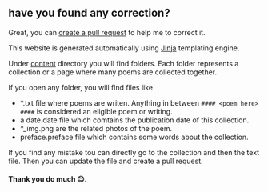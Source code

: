 ## have you found any correction?
Great, you can [create a pull request](https://www.atlassian.com/git/tutorials/making-a-pull-request) to help me to correct it.

This website is generated automatically using [Jinja](https://jinja.palletsprojects.com/en/3.0.x/) templating engine.

Under [content](./content) directory you will find folders. 
Each folder represents a collection or a page where many poems are collected together.

If you open any folder, you will find files like
 - *.txt file where poems are writen. Anything in between `#### <poem here> ####` is considered an eligible poem or writing.
 - a date.date file which comtains the publication date of this collection.
 - *_img.png are the related photos of the poem.
 - preface.preface file which contains some words about the collection.

If you find any mistake tou can directly go to the collection and then the text file.
Then you can update the file and create a pull request.

#### Thank you do much 😊.

